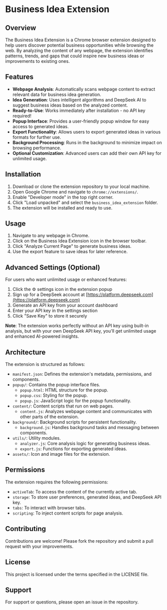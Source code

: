 # Business Idea Extension

## Overview

The Business Idea Extension is a Chrome browser extension designed to help users discover potential business opportunities while browsing the web. By analyzing the content of any webpage, the extension identifies patterns, trends, and gaps that could inspire new business ideas or improvements to existing ones.

## Features

- **Webpage Analysis**: Automatically scans webpage content to extract relevant data for business idea generation.
- **Idea Generation**: Uses intelligent algorithms and DeepSeek AI to suggest business ideas based on the analyzed content.
- **Ready-to-Use**: Works immediately after installation - no API key required!
- **Popup Interface**: Provides a user-friendly popup window for easy access to generated ideas.
- **Export Functionality**: Allows users to export generated ideas in various formats for further use.
- **Background Processing**: Runs in the background to minimize impact on browsing performance.
- **Optional Customization**: Advanced users can add their own API key for unlimited usage.

## Installation

1. Download or clone the extension repository to your local machine.
2. Open Google Chrome and navigate to `chrome://extensions/`.
3. Enable "Developer mode" in the top right corner.
4. Click "Load unpacked" and select the `business_idea_extension` folder.
5. The extension will be installed and ready to use.

## Usage

1. Navigate to any webpage in Chrome.
2. Click on the Business Idea Extension icon in the browser toolbar.
3. Click "Analyze Current Page" to generate business ideas.
4. Use the export feature to save ideas for later reference.

## Advanced Settings (Optional)

For users who want unlimited usage or enhanced features:

1. Click the ⚙️ settings icon in the extension popup
2. Sign up for a DeepSeek account at [https://platform.deepseek.com](https://platform.deepseek.com)
3. Generate an API key from your account dashboard
4. Enter your API key in the settings section
5. Click "Save Key" to store it securely

**Note**: The extension works perfectly without an API key using built-in analysis, but with your own DeepSeek API key, you'll get unlimited usage and enhanced AI-powered insights.



## Architecture

The extension is structured as follows:

- `manifest.json`: Defines the extension's metadata, permissions, and components.
- `popup/`: Contains the popup interface files.
  - `popup.html`: HTML structure for the popup.
  - `popup.css`: Styling for the popup.
  - `popup.js`: JavaScript logic for the popup functionality.
- `content/`: Content scripts that run on web pages.
  - `content.js`: Analyzes webpage content and communicates with other parts of the extension.
- `background/`: Background scripts for persistent functionality.
  - `background.js`: Handles background tasks and messaging between components.
- `utils/`: Utility modules.
  - `analyzer.js`: Core analysis logic for generating business ideas.
  - `export.js`: Functions for exporting generated ideas.
- `assets/`: Icon and image files for the extension.

## Permissions

The extension requires the following permissions:

- `activeTab`: To access the content of the currently active tab.
- `storage`: To store user preferences, generated ideas, and DeepSeek API key.
- `tabs`: To interact with browser tabs.
- `scripting`: To inject content scripts for page analysis.

## Contributing

Contributions are welcome! Please fork the repository and submit a pull request with your improvements.

## License

This project is licensed under the terms specified in the LICENSE file.

## Support

For support or questions, please open an issue in the repository.
